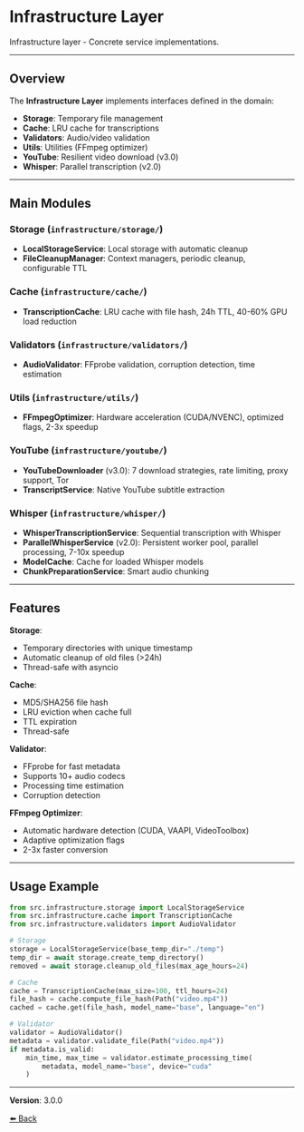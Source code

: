 # Infrastructure Layer

Infrastructure layer - Concrete service implementations.

---

## Overview

The **Infrastructure Layer** implements interfaces defined in the domain:
- **Storage**: Temporary file management
- **Cache**: LRU cache for transcriptions
- **Validators**: Audio/video validation
- **Utils**: Utilities (FFmpeg optimizer)
- **YouTube**: Resilient video download (v3.0)
- **Whisper**: Parallel transcription (v2.0)

---

## Main Modules

### Storage (`infrastructure/storage/`)
- **LocalStorageService**: Local storage with automatic cleanup
- **FileCleanupManager**: Context managers, periodic cleanup, configurable TTL

### Cache (`infrastructure/cache/`)
- **TranscriptionCache**: LRU cache with file hash, 24h TTL, 40-60% GPU load reduction

### Validators (`infrastructure/validators/`)
- **AudioValidator**: FFprobe validation, corruption detection, time estimation

### Utils (`infrastructure/utils/`)
- **FFmpegOptimizer**: Hardware acceleration (CUDA/NVENC), optimized flags, 2-3x speedup

### YouTube (`infrastructure/youtube/`)
- **YouTubeDownloader** (v3.0): 7 download strategies, rate limiting, proxy support, Tor
- **TranscriptService**: Native YouTube subtitle extraction

### Whisper (`infrastructure/whisper/`)
- **WhisperTranscriptionService**: Sequential transcription with Whisper
- **ParallelWhisperService** (v2.0): Persistent worker pool, parallel processing, 7-10x speedup
- **ModelCache**: Cache for loaded Whisper models
- **ChunkPreparationService**: Smart audio chunking

---

## Features

**Storage**:
- Temporary directories with unique timestamp
- Automatic cleanup of old files (>24h)
- Thread-safe with asyncio

**Cache**:
- MD5/SHA256 file hash
- LRU eviction when cache full
- TTL expiration
- Thread-safe

**Validator**:
- FFprobe for fast metadata
- Supports 10+ audio codecs
- Processing time estimation
- Corruption detection

**FFmpeg Optimizer**:
- Automatic hardware detection (CUDA, VAAPI, VideoToolbox)
- Adaptive optimization flags
- 2-3x faster conversion

---

## Usage Example

```python
from src.infrastructure.storage import LocalStorageService
from src.infrastructure.cache import TranscriptionCache
from src.infrastructure.validators import AudioValidator

# Storage
storage = LocalStorageService(base_temp_dir="./temp")
temp_dir = await storage.create_temp_directory()
removed = await storage.cleanup_old_files(max_age_hours=24)

# Cache
cache = TranscriptionCache(max_size=100, ttl_hours=24)
file_hash = cache.compute_file_hash(Path("video.mp4"))
cached = cache.get(file_hash, model_name="base", language="en")

# Validator
validator = AudioValidator()
metadata = validator.validate_file(Path("video.mp4"))
if metadata.is_valid:
    min_time, max_time = validator.estimate_processing_time(
        metadata, model_name="base", device="cuda"
    )
```

---

**Version**: 3.0.0

[⬅️ Back](../README.md)
